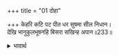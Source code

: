 +++
title = "01 दोहा"

+++
केहरि कटि पट पीत धर सुषमा सील निधान।  
देखि भानुकुलभूषनहि बिसरा सखिन्ह अपान॥233॥  

<details><summary>भावार्थ</summary>

सिंह की सी (पतली, लचीली) कमर वाले, पीताम्बर धारण किए हुए, शोभा और शील के भण्डार, सूर्यकुल के भूषण श्री रामचन्द्रजी को देखकर सखियाँ अपने आपको भूल गईं॥233॥  
</details>



